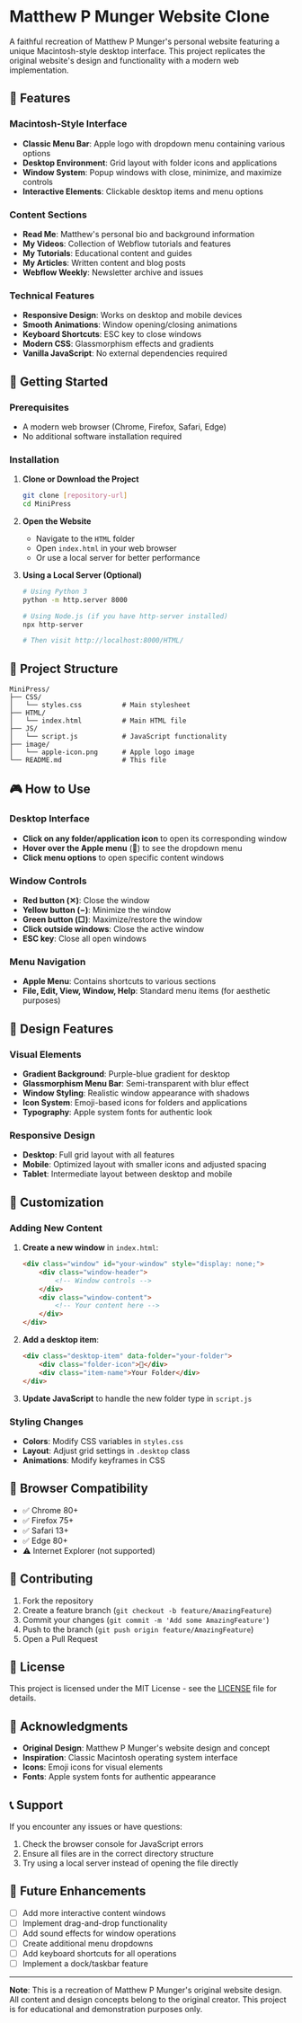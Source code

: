 # Matthew P Munger Website Clone

A faithful recreation of Matthew P Munger's personal website featuring a unique Macintosh-style desktop interface. This project replicates the original website's design and functionality with a modern web implementation.

## 🌟 Features

### Macintosh-Style Interface
- **Classic Menu Bar**: Apple logo with dropdown menu containing various options
- **Desktop Environment**: Grid layout with folder icons and applications
- **Window System**: Popup windows with close, minimize, and maximize controls
- **Interactive Elements**: Clickable desktop items and menu options

### Content Sections
- **Read Me**: Matthew's personal bio and background information
- **My Videos**: Collection of Webflow tutorials and features
- **My Tutorials**: Educational content and guides
- **My Articles**: Written content and blog posts
- **Webflow Weekly**: Newsletter archive and issues

### Technical Features
- **Responsive Design**: Works on desktop and mobile devices
- **Smooth Animations**: Window opening/closing animations
- **Keyboard Shortcuts**: ESC key to close windows
- **Modern CSS**: Glassmorphism effects and gradients
- **Vanilla JavaScript**: No external dependencies required

## 🚀 Getting Started

### Prerequisites
- A modern web browser (Chrome, Firefox, Safari, Edge)
- No additional software installation required

### Installation

1. **Clone or Download the Project**
   ```bash
   git clone [repository-url]
   cd MiniPress
   ```

2. **Open the Website**
   - Navigate to the `HTML` folder
   - Open `index.html` in your web browser
   - Or use a local server for better performance

3. **Using a Local Server (Optional)**
   ```bash
   # Using Python 3
   python -m http.server 8000
   
   # Using Node.js (if you have http-server installed)
   npx http-server
   
   # Then visit http://localhost:8000/HTML/
   ```

## 📁 Project Structure

```
MiniPress/
├── CSS/
│   └── styles.css          # Main stylesheet
├── HTML/
│   └── index.html          # Main HTML file
├── JS/
│   └── script.js           # JavaScript functionality
├── image/
│   └── apple-icon.png      # Apple logo image
└── README.md               # This file
```

## 🎮 How to Use

### Desktop Interface
- **Click on any folder/application icon** to open its corresponding window
- **Hover over the Apple menu** (🍎) to see the dropdown menu
- **Click menu options** to open specific content windows

### Window Controls
- **Red button (✕)**: Close the window
- **Yellow button (−)**: Minimize the window
- **Green button (□)**: Maximize/restore the window
- **Click outside windows**: Close the active window
- **ESC key**: Close all open windows

### Menu Navigation
- **Apple Menu**: Contains shortcuts to various sections
- **File, Edit, View, Window, Help**: Standard menu items (for aesthetic purposes)

## 🎨 Design Features

### Visual Elements
- **Gradient Background**: Purple-blue gradient for desktop
- **Glassmorphism Menu Bar**: Semi-transparent with blur effect
- **Window Styling**: Realistic window appearance with shadows
- **Icon System**: Emoji-based icons for folders and applications
- **Typography**: Apple system fonts for authentic look

### Responsive Design
- **Desktop**: Full grid layout with all features
- **Mobile**: Optimized layout with smaller icons and adjusted spacing
- **Tablet**: Intermediate layout between desktop and mobile

## 🔧 Customization

### Adding New Content
1. **Create a new window** in `index.html`:
   ```html
   <div class="window" id="your-window" style="display: none;">
       <div class="window-header">
           <!-- Window controls -->
       </div>
       <div class="window-content">
           <!-- Your content here -->
       </div>
   </div>
   ```

2. **Add a desktop item**:
   ```html
   <div class="desktop-item" data-folder="your-folder">
       <div class="folder-icon">📁</div>
       <div class="item-name">Your Folder</div>
   </div>
   ```

3. **Update JavaScript** to handle the new folder type in `script.js`

### Styling Changes
- **Colors**: Modify CSS variables in `styles.css`
- **Layout**: Adjust grid settings in `.desktop` class
- **Animations**: Modify keyframes in CSS

## 📱 Browser Compatibility

- ✅ Chrome 80+
- ✅ Firefox 75+
- ✅ Safari 13+
- ✅ Edge 80+
- ⚠️ Internet Explorer (not supported)

## 🤝 Contributing

1. Fork the repository
2. Create a feature branch (`git checkout -b feature/AmazingFeature`)
3. Commit your changes (`git commit -m 'Add some AmazingFeature'`)
4. Push to the branch (`git push origin feature/AmazingFeature`)
5. Open a Pull Request

## 📄 License

This project is licensed under the MIT License - see the [LICENSE](LICENSE) file for details.

## 🙏 Acknowledgments

- **Original Design**: Matthew P Munger's website design and concept
- **Inspiration**: Classic Macintosh operating system interface
- **Icons**: Emoji icons for visual elements
- **Fonts**: Apple system fonts for authentic appearance

## 📞 Support

If you encounter any issues or have questions:
1. Check the browser console for JavaScript errors
2. Ensure all files are in the correct directory structure
3. Try using a local server instead of opening the file directly

## 🎯 Future Enhancements

- [ ] Add more interactive content windows
- [ ] Implement drag-and-drop functionality
- [ ] Add sound effects for window operations
- [ ] Create additional menu dropdowns
- [ ] Add keyboard shortcuts for all operations
- [ ] Implement a dock/taskbar feature

---

**Note**: This is a recreation of Matthew P Munger's original website design. All content and design concepts belong to the original creator. This project is for educational and demonstration purposes only. 